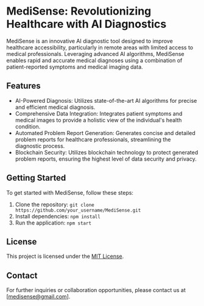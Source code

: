 # MediSense: Revolutionizing Healthcare with AI Diagnostics

MediSense is an innovative AI diagnostic tool designed to improve healthcare accessibility, particularly in remote areas with limited access to medical professionals. Leveraging advanced AI algorithms, MediSense enables rapid and accurate medical diagnoses using a combination of patient-reported symptoms and medical imaging data.

## Features

- AI-Powered Diagnosis: Utilizes state-of-the-art AI algorithms for precise and efficient medical diagnosis.
- Comprehensive Data Integration: Integrates patient symptoms and medical images to provide a holistic view of the individual's health condition.
- Automated Problem Report Generation: Generates concise and detailed problem reports for healthcare professionals, streamlining the diagnostic process.
- Blockchain Security: Utilizes blockchain technology to protect generated problem reports, ensuring the highest level of data security and privacy.

## Getting Started

To get started with MediSense, follow these steps:

1. Clone the repository: `git clone https://github.com/your_username/MediSense.git`
2. Install dependencies: `npm install`
3. Run the application: `npm start`

## License

This project is licensed under the [MIT License](LICENSE).

## Contact

For further inquiries or collaboration opportunities, please contact us at [medisense@gmail.com].
